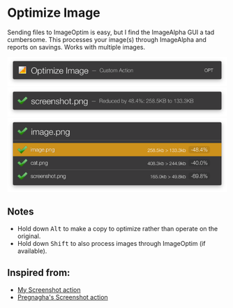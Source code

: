 # Optimize Image

Sending files to ImageOptim is easy, but I find the ImageAlpha GUI a tad cumbersome.
This processes your image(s) through ImageAlpha and reports on savings. Works with
multiple images.

![](img/01.png)
![](img/02.png)
![](img/03.png)

## Notes

* Hold down <kbd>Alt</kbd> to make a copy to optimize rather than operate on the original.
* Hold down <kbd>Shift</kbd> to also process images through ImageOptim (if available).

## Inspired from:

* [My Screenshot action](https://github.com/hlissner/lb6-actions/tree/master/actions/Screenshot.lbaction)
* [Pregnagha's Screenshot action](https://github.com/prenagha/launchbar/tree/master/Screenshot.lbaction)
